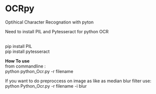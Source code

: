 # OCRpy
Optihical Character Recognation with pyton 

Need to install PIL and Pytesseract for python OCR

<br>pip install PIL
<br>
pip install pytesseract

<b>How To use </b> <br>
from commandline : <br>
python python_Ocr.py -r filename <br>

If you want to do preproccess on image as like as median blur filter 
use: <br> 
python Python_Ocr.py -r filename -i blur 


